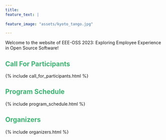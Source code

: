 ```yaml
---
title: 
feature_text: |
 
feature_image: "assets/kyoto_tango.jpg"

---
```

Welcome to the website of EEE-OSS 2023: Exploring Employee Experience in Open Source Software!


## <font color="MediumSeaGreen">Call For Participants</font>

{% include call_for_participants.html  %}



## <font color="MediumSeaGreen">Program Schedule</font>

{% include program_schedule.html  %}

## <font color="MediumSeaGreen">Organizers</font>

{% include organizers.html %}



